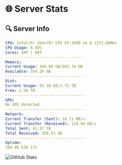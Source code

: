 # 🌐 Server Stats
## 🔍 Server Info
```yaml
CPU: Intel(R) Xeon(R) CPU E5-2699 v4 @ 1271.66MHz
CPU Usage: 0.50%
Cores: 44P | 88T
-----------------------------------
Memory:
Current Usage: 146.04 GB/503.74 GB
Available: 354.26 GB
-----------------------------------
Disk:
Current Usage: 65.18 GB/1.71 TB
Free: 1.56 TB
-----------------------------------
GPU:
No GPU detected
-----------------------------------
Network:
Current Transfer (Sent): 18.71 MB/s
Current Transfer (Received): 124.94 KB/s
Total Sent: 41.57 TB
Total Received: 358.51 GB
-----------------------------------
Uptime:
26d 8h 53m 17s
```
![GitHub Stats](https://img.shields.io/badge/Updated-2025-04-03_06:16:06-blue)
